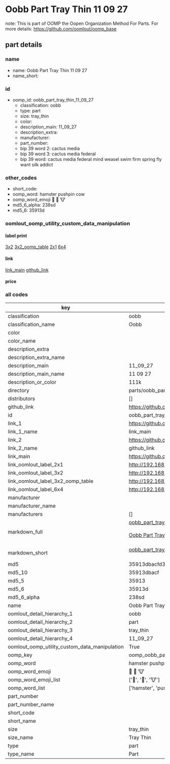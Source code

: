 # Oobb Part Tray Thin 11 09 27  

note: This is part of OOMP the Oopen Organization Method For Parts. For more details: https://github.com/oomlout/oomp_base

##  part details





### name
* name: Oobb Part Tray Thin 11 09 27
* name_short: 
### id
* oomp_id: oobb_part_tray_thin_11_09_27
  * classification: oobb
  * type: part
  * size: tray_thin
  * color: 
  * description_main: 11_09_27
  * description_extra: 
  * manufacturer: 
  * part_number: 
  * bip 39 word 2: cactus media
  * bip 39 word 3: cactus media federal
  * bip 39 word: cactus media federal mind weasel swim firm spring fly want silk addict

### other_codes
* short_code: 
* oomp_word: hamster pushpin cow
* oomp_word_emoji :hamster: :pushpin: :cow:
* md5_6_alpha: 238sd
* md5_6: 35913d






### oomlout_oomp_utility_custom_data_manipulation
#### label print
[3x2](http://192.168.1.245:1112/?label=oomp%20238sd)
[3x2_oomp_table](http://192.168.1.107:1112/?label=oomp%20238sd)
[2x1](http://192.168.1.242:1112/?label=oomp%20238sd)
[6x4](http://192.168.1.55:1112/?label=oomp%20238sd)    

#### link

[link_main](https://github.com/oomlout/oomlout_oomp_current_version_messy/tree/main/parts/oobb_part_tray_thin_11_09_27) [github_link](https://github.com/oomlout/oomlout_oomp_part_src/tree/main/parts/oobb_part_tray_thin_11_09_27)                             

#### price







### all codes 
| key | value |  
| --- | --- |  
| classification | oobb |  
| classification_name | Oobb |  
| color |  |  
| color_name |  |  
| description_extra |  |  
| description_extra_name |  |  
| description_main | 11_09_27 |  
| description_main_name | 11 09 27 |  
| description_or_color | 111k |  
| directory | parts/oobb_part_tray_thin_11_09_27 |  
| distributors | [] |  
| github_link | https://github.com/oomlout/oomlout_oomp_part_src/tree/main/parts/oobb_part_tray_thin_11_09_27 |  
| id | oobb_part_tray_thin_11_09_27 |  
| link_1 | https://github.com/oomlout/oomlout_oomp_current_version_messy/tree/main/parts/oobb_part_tray_thin_11_09_27 |  
| link_1_name | link_main |  
| link_2 | https://github.com/oomlout/oomlout_oomp_part_src/tree/main/parts/oobb_part_tray_thin_11_09_27 |  
| link_2_name | github_link |  
| link_main | https://github.com/oomlout/oomlout_oomp_current_version_messy/tree/main/parts/oobb_part_tray_thin_11_09_27 |  
| link_oomlout_label_2x1 | http://192.168.1.242:1112/?label=oomp%20238sd |  
| link_oomlout_label_3x2 | http://192.168.1.245:1112/?label=oomp%20238sd |  
| link_oomlout_label_3x2_oomp_table | http://192.168.1.107:1112/?label=oomp%20238sd |  
| link_oomlout_label_6x4 | http://192.168.1.55:1112/?label=oomp%20238sd |  
| manufacturer |  |  
| manufacturer_name |  |  
| manufacturers | [] |  
| markdown_full | [oobb_part_tray_thin_11_09_27](https://github.com/oomlout/oomlout_oomp_current_version_messy/tree/main/parts/oobb_part_tray_thin_11_09_27)<br>[](https://github.com/oomlout/oomlout_oomp_current_version_messy/tree/main/parts/oobb_part_tray_thin_11_09_27)<br>[Oobb Part Tray Thin 11 09 27](https://github.com/oomlout/oomlout_oomp_current_version_messy/tree/main/parts/oobb_part_tray_thin_11_09_27)<br><br> |  
| markdown_short | [oobb_part_tray_thin_11_09_27](https://github.com/oomlout/oomlout_oomp_current_version_messy/tree/main/parts/oobb_part_tray_thin_11_09_27)<br><br> |  
| md5 | 35913dbacfd32aeb6ffc48cea8e29900 |  
| md5_10 | 35913dbacf |  
| md5_5 | 35913 |  
| md5_6 | 35913d |  
| md5_6_alpha | 238sd |  
| name | Oobb Part Tray Thin 11 09 27 |  
| oomlout_detail_hierarchy_1 | oobb |  
| oomlout_detail_hierarchy_2 | part |  
| oomlout_detail_hierarchy_3 | tray_thin |  
| oomlout_detail_hierarchy_4 | 11_09_27 |  
| oomlout_oomp_utility_custom_data_manipulation | True |  
| oomp_key | oomp_oobb_part_tray_thin_11_09_27 |  
| oomp_word | hamster pushpin cow |  
| oomp_word_emoji | :hamster: :pushpin: :cow: |  
| oomp_word_emoji_list | [':hamster:', ':pushpin:', ':cow:'] |  
| oomp_word_list | ['hamster', 'pushpin', 'cow'] |  
| part_number |  |  
| part_number_name |  |  
| short_code |  |  
| short_name |  |  
| size | tray_thin |  
| size_name | Tray Thin |  
| type | part |  
| type_name | Part |  
